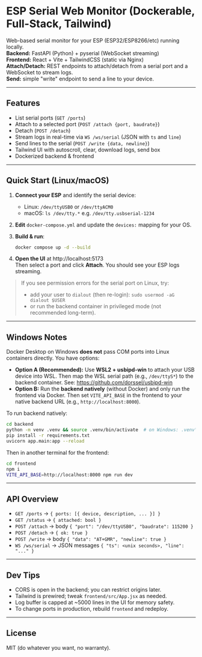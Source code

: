 # ESP Serial Web Monitor (Dockerable, Full-Stack, Tailwind)

Web-based serial monitor for your ESP (ESP32/ESP8266/etc) running locally.  
**Backend:** FastAPI (Python) + pyserial (WebSocket streaming)  
**Frontend:** React + Vite + TailwindCSS (static via Nginx)  
**Attach/Detach:** REST endpoints to attach/detach from a serial port and a WebSocket to stream logs.  
**Send:** simple "write" endpoint to send a line to your device.

---

## Features

- List serial ports (`GET /ports`)
- Attach to a selected port (`POST /attach {port, baudrate}`)
- Detach (`POST /detach`)
- Stream logs in real-time via `WS /ws/serial` (JSON with `ts` and `line`)
- Send lines to the serial (`POST /write {data, newline}`)
- Tailwind UI with autoscroll, clear, download logs, send box
- Dockerized backend & frontend

---

## Quick Start (Linux/macOS)

1. **Connect your ESP** and identify the serial device:
   - Linux: `/dev/ttyUSB0` or `/dev/ttyACM0`
   - macOS: `ls /dev/tty.*` e.g. `/dev/tty.usbserial-1234`

2. **Edit** `docker-compose.yml` and update the `devices:` mapping for your OS.

3. **Build & run**:
   ```bash
   docker compose up -d --build
   ```

4. **Open the UI** at http://localhost:5173  
   Then select a port and click **Attach**. You should see your ESP logs streaming.

> If you see permission errors for the serial port on Linux, try:
> - add your user to `dialout` (then re-login): `sudo usermod -aG dialout $USER`
> - or run the backend container in privileged mode (not recommended long-term).

---

## Windows Notes

Docker Desktop on Windows **does not** pass COM ports into Linux containers directly. You have options:

- **Option A (Recommended):** Use **WSL2 + usbipd-win** to attach your USB device into WSL. Then map the WSL serial path (e.g., `/dev/ttyS*`) to the backend container. See: https://github.com/dorssel/usbipd-win
- **Option B:** Run the **backend natively** (without Docker) and only run the frontend via Docker. Then set `VITE_API_BASE` in the frontend to your native backend URL (e.g., `http://localhost:8000`).

To run backend natively:
```bash
cd backend
python -m venv .venv && source .venv/bin/activate  # on Windows: .venv\Scripts\activate
pip install -r requirements.txt
uvicorn app.main:app --reload
```

Then in another terminal for the frontend:
```bash
cd frontend
npm i
VITE_API_BASE=http://localhost:8000 npm run dev
```

---

## API Overview

- `GET /ports` → `{ ports: [{ device, description, ... }] }`
- `GET /status` → `{ attached: bool }`
- `POST /attach` → body `{ "port": "/dev/ttyUSB0", "baudrate": 115200 }`
- `POST /detach` → `{ ok: true }`
- `POST /write` → body `{ "data": "AT+GMR", "newline": true }`
- `WS /ws/serial` → JSON messages `{ "ts": <unix seconds>, "line": "..." }`

---

## Dev Tips

- CORS is open in the backend; you can restrict origins later.
- Tailwind is prewired; tweak `frontend/src/App.jsx` as needed.
- Log buffer is capped at ~5000 lines in the UI for memory safety.
- To change ports in production, rebuild `frontend` and redeploy.

---

## License

MIT (do whatever you want, no warranty).
